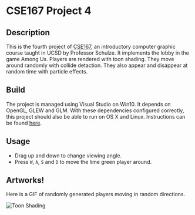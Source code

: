 # CSE167 Project 4

## Description

This is the fourth project of [CSE167](http://ivl.calit2.net/wiki/index.php/CSE167F2020), an introductory computer graphic course taught in UCSD by Professor Schulze. It implements the lobby in the game Among Us. Players are rendered with toon shading. They move around randomly with collide detaction. They also appear and disappear at random time with particle effects.

## Build

The project is managed using Visual Studio on Win10. It depends on OpenGL, GLEW and GLM. With these dependencies configured correctly, this project should also be able to run on OS X and Linux. Instructions can be found [here](http://ivl.calit2.net/wiki/index.php/BasecodeCSE167F20).

## Usage

- Drag up and down to change viewing angle.
- Press `W`, `A`, `S` and `D` to move the lime green player around.

## Artworks!

Here is a GIF of randomly generated players moving in random directions.

![Toon Shading](https://cdn.jsdelivr.net/gh/TonyZYT2000/ImageHost@master/ToonShading.gif)

